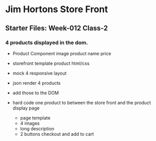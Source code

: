 # Jim Hortons Store Front


## Starter Files: Week-012 Class-2

### 4 products displayed in the dom.
- Product Component
image
product name
price

- storefront template product  html/css
- mock 4 responsive layout
- json render 4 products
- add those to the DOM


- hard code one product to between the store front and the product display page
  - page template
  - 4 images
  - long description
  - 2 buttons checkout and add to cart
 